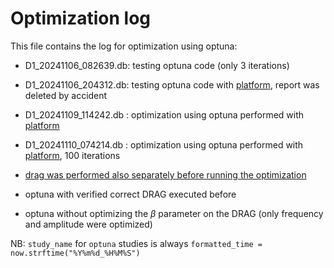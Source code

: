 # Optimization log 

This file contains the log for optimization using optuna:
* D1_20241106_082639.db: testing optuna code (only 3 iterations)
* D1_20241106_204312.db: testing optuna code with [platform](https://github.com/ElStabilini/qw11q_calibration/blob/main/runcard_cal/recalD1_061124/firsttry/classification/new_platform/parameters.json), report was deleted by accident
* D1_20241109_114242.db : optimization using optuna performed with [platform](https://github.com/ElStabilini/qw11q_calibration/blob/main/runcard_cal/ft_091124/classification/new_platform/parameters.json)
* D1_20241110_074214.db : optimization using optuna performed with [platform](https://github.com/ElStabilini/qw11q_calibration/blob/main/runcard_cal/ft_091124/classification/new_platform/parameters.json), 100 iterations
* <u>drag was performed also separately before running the optimization</u>

* optuna with verified correct DRAG executed before 
* optuna without optimizing the $\beta$ parameter on the DRAG (only frequency and amplitude were optimized)

NB: `study_name` for `optuna` studies is always `formatted_time = now.strftime("%Y%m%d_%H%M%S")`
